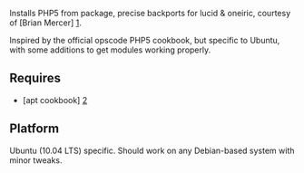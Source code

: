 Installs PHP5 from package, precise backports for lucid & oneiric,
courtesy of [Brian Mercer] [1].

Inspired by the official opscode PHP5 cookbook, but specific to Ubuntu,
with some additions to get modules working properly.

## Requires
* [apt cookbook] [2]

## Platform
Ubuntu (10.04 LTS) specific. Should work on any Debian-based system with
minor tweaks.

[1]: https://launchpad.net/~brianmercer/+archive/php5
[2]: https://github.com/gchef/apt-cookbook
